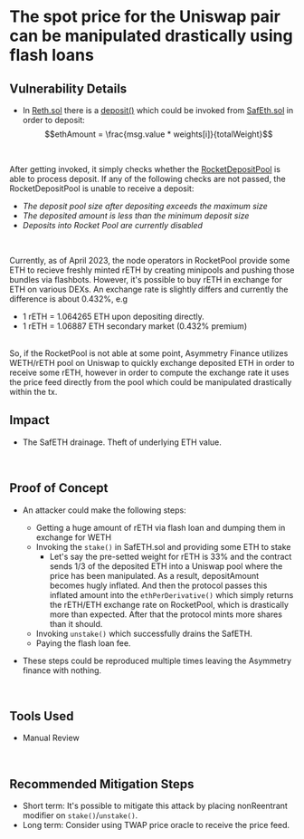 # The spot price for the Uniswap pair can be manipulated drastically using flash loans


## Vulnerability Details
* In [Reth.sol](https://github.com/code-423n4/2023-03-asymmetry/blob/main/contracts/SafEth/derivatives/Reth.sol) there is a [deposit()](https://github.com/code-423n4/2023-03-asymmetry/blob/main/contracts/SafEth/derivatives/Reth.sol#L156-L204) which could be invoked from [SafEth.sol](https://github.com/code-423n4/2023-03-asymmetry/blob/main/contracts/SafEth/SafEth.sol) in order to deposit: $$ethAmount = \frac{msg.value * weights[i]}{totalWeight}$$ 

</br>

After getting invoked, it simply checks whether the [RocketDepositPool](https://etherscan.io/address/0x2cac916b2A963Bf162f076C0a8a4a8200BCFBfb4#code) is able to process deposit. If any of the following checks are not passed, the RocketDepositPool is unable to receive a deposit: 
  *  *The deposit pool size after depositing exceeds the maximum size*
  *  *The deposited amount is less than the minimum deposit size*
  *  *Deposits into Rocket Pool are currently disabled*
  
</br>

Currently, as of April 2023, the node operators in RocketPool provide some ETH to recieve freshly minted rETH by creating minipools and pushing those bundles via flashbots. However, it's possible to buy rETH in exchange for ETH on various DEXs. An exchange rate is slightly differs and currently the difference is about 0.432%, e.g
  *  1 rETH = 1.064265 ETH upon depositing directly.
  *  1 rETH = 1.06887 ETH secondary market (0.432% premium) 

</br>
So, if the RocketPool is not able at some point, Asymmetry Finance utilizes WETH/rETH pool on Uniswap to quickly exchange deposited ETH in order to receive some rETH, however in order to compute the exchange rate it uses the price feed directly from the pool which could be manipulated drastically within the tx. 

</br>

## Impact
* The SafETH drainage. Theft of underlying ETH value.

</br>

## Proof of Concept

* An attacker could make the following steps:
  *  Getting a huge amount of rETH via flash loan and dumping them in exchange for WETH
  *  Invoking the `stake()` in SafETH.sol and providing some ETH to stake
     *  Let's say the pre-setted weight for rETH is 33% and the contract sends 1/3 of the deposited ETH into a Uniswap pool where the price has been manipulated. As a result, depositAmount becomes hugly inflated. And then the protocol passes this inflated amount into the `ethPerDerivative()` which simply returns the rETH/ETH exchange rate on RocketPool, which is drastically more than expected. After that the protocol mints more shares than it should. 
  * Invoking `unstake()` which successfully drains the SafETH.
  * Paying the flash loan fee. 

* These steps could be reproduced multiple times leaving the Asymmetry finance with nothing. 

</br>

## Tools Used
* Manual Review

</br>

## Recommended Mitigation Steps
- Short term: It's possible to mitigate this attack by placing nonReentrant modifier on `stake()`/`unstake()`.
- Long term: Consider using TWAP price oracle to receive the price feed.     